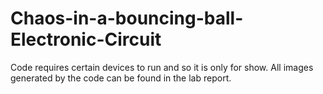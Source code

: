 # Chaos-in-a-bouncing-ball-Electronic-Circuit



Code requires certain devices to run and so it is only for show.
All images generated by the code can be found in the lab report.
